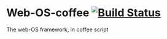 # Web-OS-coffee [![Build Status](https://travis-ci.org/Gum-Joe/Web-OS-coffee.svg?branch=master)](https://travis-ci.org/Gum-Joe/Web-OS-coffee)
The web-OS framework, in coffee script
